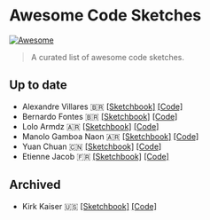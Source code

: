 # Awesome Code Sketches

[![Awesome](https://cdn.rawgit.com/sindresorhus/awesome/d7305f38d29fed78fa85652e3a63e154dd8e8829/media/badge.svg)](https://github.com/sindresorhus/awesome)

> A curated list of awesome code sketches.



## Up to date

- Alexandre Villares  🇧🇷 [[Sketchbook]](https://abav.lugaralgum.com/sketch-a-day/) [[Code]](https://github.com/villares/sketch-a-day)
- Bernardo Fontes 🇧🇷 [[Sketchbook]](https://berinhard.github.io/sketches/) [[Code]](https://github.com/berinhard/sketches/)
- Lolo Armdz 🇦🇷 [[Sketchbook]](https://www.behance.net/armdz) [[Code]](https://github.com/armdz/ProcessingSketchs)
- Manolo Gamboa Naon 🇦🇷 [[Sketchbook]](https://www.behance.net/manoloide) [[Code]](https://github.com/manoloide/AllSketchs)
- Yuan Chuan 🇨🇳 [[Sketchbook]](https://codepen.io/yuanchuan/) [[Code]](https://codepen.io/yuanchuan/)
- Etienne Jacob 🇫🇷 [[Sketchbook]](https://necessary-disorder.tumblr.com/) [[Code]]( https://gist.github.com/Bleuje)


## Archived

- Kirk Kaiser 🇺🇸 [[Sketchbook]](https://github.com/burningion/daily-sketches) [[Code]]( https://github.com/burningion/daily-sketches)